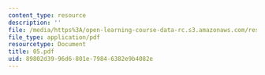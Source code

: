 ```yaml
---
content_type: resource
description: ''
file: /media/https%3A/open-learning-course-data-rc.s3.amazonaws.com/res-6-001-electromagnetic-fields-and-energy-spring-2008/89802d3996d6801e79846382e9b4082e_05.pdf
file_type: application/pdf
resourcetype: Document
title: 05.pdf
uid: 89802d39-96d6-801e-7984-6382e9b4082e
---
```

